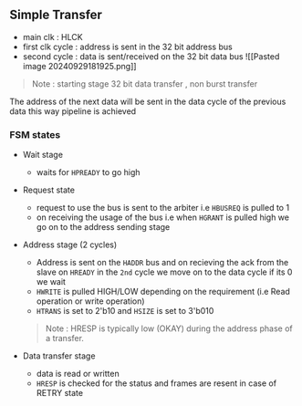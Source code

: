 ## Simple Transfer
- main clk : HLCK
- first clk cycle : address is sent in the 32 bit address bus 
- second cycle : data is sent/received  on the 32 bit data bus
![[Pasted image 20240929181925.png]]

> Note : starting stage 32 bit data transfer , non burst transfer

The address of the next data will be sent in the data cycle of the previous data this way pipeline is achieved 
### FSM states 
- Wait stage 
	-  waits for `HPREADY` to go high
-  Request state 
	-  request to use the bus is sent to the arbiter i.e `HBUSREQ` is pulled to 1 
	-  on receiving the usage of the bus i.e when `HGRANT` is pulled high we go on to the address sending stage 
-  Address stage (2 cycles)
	- Address is sent on the `HADDR` bus and on recieving the ack from the slave on `HREADY` in the `2nd` cycle we move on to the data cycle if its 0 we wait 
	- `HWRITE` is pulled HIGH/LOW depending on the requirement (i.e Read operation or write operation) 
	- `HTRANS` is set to   2'b10 and `HSIZE` is set to 3'b010
	>  Note : HRESP is typically low (OKAY) during the address phase of a transfer.

- Data transfer stage 
	-  data is read or written 
	-  `HRESP` is checked for the status and frames are resent in case of RETRY state 